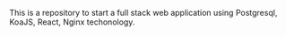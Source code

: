 This is a repository to start a full stack web application using Postgresql, KoaJS, React, Nginx techonology.
